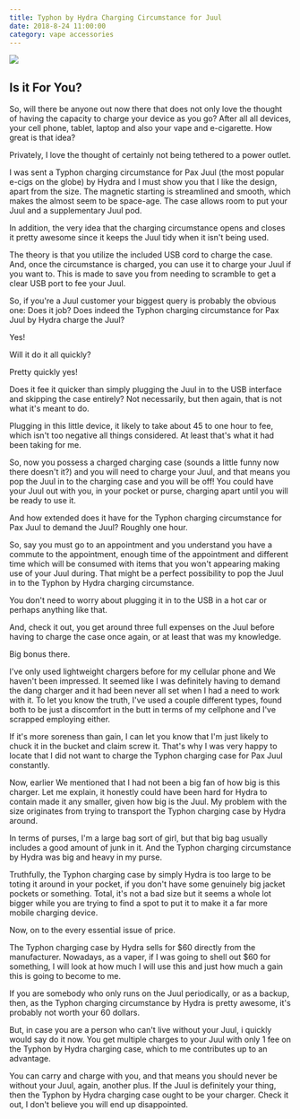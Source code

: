 ```yaml
---
title: Typhon by Hydra Charging Circumstance for Juul
date: 2018-8-24 11:00:00
category: vape accessories
---
```


![](/images/3.jpg)

## Is it For You?

So, will there be anyone out now there that does not only love the thought of having the capacity to charge your device as you go? After all all devices, your cell phone, tablet, laptop and also your vape and e-cigarette. How great is that idea?

Privately, I love the thought of certainly not being tethered to a power outlet.

<!-- more -->

I was sent a Typhon charging circumstance for Pax Juul (the most popular e-cigs on the globe) by Hydra and I must show you that I like the design, apart from the size. The magnetic starting is streamlined and smooth, which makes the almost seem to be space-age. The case allows room to put your Juul and a supplementary Juul pod.

In addition, the very idea that the charging circumstance opens and closes it pretty awesome since it keeps the Juul tidy when it isn't being used.

The theory is that you utilize the included USB cord to charge the case. And, once the circumstance is charged, you can use it to charge your Juul if you want to. This is made to save you from needing to scramble to get a clear USB port to fee your Juul.

So, if you're a Juul customer your biggest query is probably the obvious one: Does it job? Does indeed the Typhon charging circumstance for Pax Juul by Hydra charge the Juul?

Yes!

Will it do it all quickly?

Pretty quickly yes!

Does it fee it quicker than simply plugging the Juul in to the USB interface and skipping the case entirely? Not necessarily, but then again, that is not what it's meant to do.

Plugging in this little device, it likely to take about 45 to one hour to fee, which isn't too negative all things considered. At least that's what it had been taking for me.

So, now you possess a charged charging case (sounds a little funny now there doesn't it?) and you will need to charge your Juul, and that means you pop the Juul in to the charging case and you will be off! You could have your Juul out with you, in your pocket or purse, charging apart until you will be ready to use it.

And how extended does it have for the Typhon charging circumstance for Pax Juul to demand the Juul? Roughly one hour.

So, say you must go to an appointment and you understand you have a commute to the appointment, enough time of the appointment and different time which will be consumed with items that you won't appearing making use of your Juul during. That might be a perfect possibility to pop the Juul in to the Typhon by Hydra charging circumstance.

You don't need to worry about plugging it in to the USB in a hot car or perhaps anything like that.

And, check it out, you get around three full expenses on the Juul before having to charge the case once again, or at least that was my knowledge.

Big bonus there.

I've only used lightweight chargers before for my cellular phone and We haven't been impressed. It seemed like I was definitely having to demand the dang charger and it had been never all set when I had a need to work with it. To let you know the truth, I've used a couple different types, found both to be just a discomfort in the butt in terms of my cellphone and I've scrapped employing either.

If it's more soreness than gain, I can let you know that I'm just likely to chuck it in the bucket and claim screw it. That's why I was very happy to locate that I did not want to charge the Typhon charging case for Pax Juul constantly.

Now, earlier We mentioned that I had not been a big fan of how big is this charger. Let me explain, it honestly could have been hard for Hydra to contain made it any smaller, given how big is the Juul. My problem with the size originates from trying to transport the Typhon charging case by Hydra around.

In terms of purses, I'm a large bag sort of girl, but that big bag usually includes a good amount of junk in it. And the Typhon charging circumstance by Hydra was big and heavy in my purse.

Truthfully, the Typhon charging case by simply Hydra is too large to be toting it around in your pocket, if you don't have some genuinely big jacket pockets or something. Total, it's not a bad size but it seems a whole lot bigger while you are trying to find a spot to put it to make it a far more mobile charging device.

Now, on to the every essential issue of price.

The Typhon charging case by Hydra sells for $60 directly from the manufacturer. Nowadays, as a vaper, if I was going to shell out $60 for something, I will look at how much I will use this and just how much a gain this is going to become to me.

If you are somebody who only runs on the Juul periodically, or as a backup, then, as the Typhon charging circumstance by Hydra is pretty awesome, it's probably not worth your 60 dollars.

But, in case you are a person who can't live without your Juul, i quickly would say do it now. You get multiple charges to your Juul with only 1 fee on the Typhon by Hydra charging case, which to me contributes up to an advantage.

You can carry and charge with you, and that means you should never be without your Juul, again, another plus. If the Juul is definitely your thing, then the Typhon by Hydra charging case ought to be your charger. Check it out, I don't believe you will end up disappointed.
